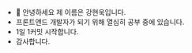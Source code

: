 - 👋 안녕하세요 제 이름은 강현욱입니다.
- 프론트앤드 개발자가 되기 위해 열심히 공부 중에 있습니다.
- 1일 1커밋 시작합니다.
- 감사합니다.

<!---
Hyunwook/Hyunwook is a ✨ special ✨ repository because its `README.md` (this file) appears on your GitHub profile.
You can click the Preview link to take a look at your changes.
--->
